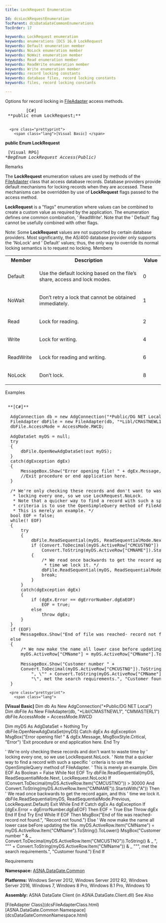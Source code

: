 ```yaml
---
title: LockRequest Enumeration

Id: dcsLockRequestEnumeration
TocParent: dcsDataGateCommonEnumerations
TocOrder: 17

keywords: LockRequest enumeration
keywords: enumerations [DCS 16.0 LockRequest
keywords: Default enumeration member
keywords: NoLock enumeration member
keywords: NoWait enumeration member
keywords: Read enumeration member
keywords: ReadWrite enumeration member
keywords: Write enumeration member
keywords: record locking constants
keywords: database files, record locking constants
keywords: files, record locking constants

---
```


Options for record locking in [FileAdapter](dcsFileAdapterClass.html) access methods. 
<pre class="prettyprint">
        <span class="lang">[C#]</span>
 **public enum LockRequest;** 
      </pre>
      <pre class="prettyprint">
        <span class="lang">[Visual Basic] </span>
 **public Enum LockRequest** 
      </pre>
      <pre class="prettyprint">
        <span class="lang">[Visual RPG]</span>
 **BegEnum LockRequest Access(*Public)** 
      </pre>

Remarks

The **LockRequest** enumeration values are used by methods of the [ FileAdapter](dcsFileAdapterClass.html) class that access database records. Database providers provide default mechanisms for locking records when they are accessed. These mechanisms can be overridden by use of **LockRequest** flags passed to the access method.

**LockRequest** is a "flags" enumeration where values can be combined to create a custom value as required by the application. The enumeration defines one common combination, ' ReadWrite'. Note that the ' Default' flag cannot be usefully combined with other flags.

Note: Some **LockRequest** values are not supported by certain database providers. Most significantly, the AS/400 database provider only supports the 'NoLock' and ' Default' values; thus, the only way to override its normal locking semantics is to request no locking. 
Members

<table class="dtTABLE" id="Table3" cellspacing="0">
          <colgroup span="1">
            <col span="1" width="15%" style="FONT-WEIGHT: bold" />
            <col span="1" width="60%" />
            <col span="1" width="10%" />
          </colgroup>
          <tr>
            <th colspan="1" rowspan="1">
							Member</th>
            <th colspan="1" rowspan="1">
							Description</th>
            <th colspan="1" rowspan="1">
							Value</th>
          </tr>
          <tr>
            <td colspan="1" rowspan="1">

Default 
</td>
            <td colspan="1" rowspan="1">

Use the default locking based on the file’s share, access and lock modes. 
</td>
            <td colspan="1" rowspan="1">

0 
</td>
          </tr>
          <tr>
            <td colspan="1" rowspan="1">

NoWait
</td>
            <td colspan="1" rowspan="1">

Don’t retry a lock that cannot be obtained immediately.
</td>
            <td colspan="1" rowspan="1">

1
</td>
          </tr>
          <tr>
            <td colspan="1" rowspan="1">

Read 
</td>
            <td colspan="1" rowspan="1">

Lock for reading. 
</td>
            <td colspan="1" rowspan="1">

2 
</td>
          </tr>
          <tr>
            <td colspan="1" rowspan="1">

Write 
</td>
            <td colspan="1" rowspan="1">

Lock for writing. 
</td>
            <td colspan="1" rowspan="1">

4 
</td>
          </tr>
          <tr>
            <td colspan="1" rowspan="1">

ReadWrite 
</td>
            <td colspan="1" rowspan="1">

Lock for reading and writing. 
</td>
            <td colspan="1" rowspan="1">

6 
</td>
          </tr>
          <tr>
            <td colspan="1" rowspan="1">

NoLock
</td>
            <td colspan="1" rowspan="1">

Don’t lock.
</td>
            <td colspan="1" rowspan="1">

8
</td>
          </tr>
</table>

Examples

<pre class="prettyprint">
        <span class="lang">
 **[C#]** 
        </span>
  AdgConnection db = new AdgConnection("*Public/DG NET Local");
  FileAdapter dbFile = new FileAdapter(db, "*Libl/CMASTNEWL1", "CMMASTERL1");
  dbFile.AccessMode = AccessMode.RWCD;

  AdgDataSet myDS = null;
  try
  {
      dbFile.OpenNewAdgDataSet(out myDS);
  }
  catch(dgException dgEx)
  {
      MessageBox.Show("Error opening file! " + dgEx.Message, "Error");
      //Exit procedure or end application here.
  }

  /* We're only checking these records and don't want to waste time by
   * locking every one, so we use LockRequest.NoLock. 
   * Note that a quicker way to find a record with such a specific 
   * criteria is to use the OpenSimpleQuery method of FileAdapter. 
   * This is merely an example. */
  bool EOF = false;
  while(! EOF)
  {
      try
      {
          dbFile.ReadSequential(myDS, ReadSequentialMode.Next, LockRequest.NoLock);
          if (Convert.ToDecimal(myDS.ActiveRow["CMCUSTNO"]) &gt; 30000 &amp;&amp;
              Convert.ToString(myDS.ActiveRow["CMNAME"]).StartsWith("A"))
          {
              /* We read once backwards to get the record again, and this
               * time we lock it. */
              dbFile.ReadSequential(myDS, ReadSequentialMode.Previous, LockRequest.Default);
              break;
          }
      }
      catch(dgException dgEx)
      {
          if (dgEx.Error == dgErrorNumber.dgEaEOF)
              EOF = true;
          else
              throw dgEx;
      }
  }
  if (EOF)
      MessageBox.Show("End of file was reached- record not found.", "Record not found.");
  else
  {
      /* We now make the name all lower case before updating the file. */
      myDS.ActiveRow["CMName"] = myDS.ActiveRow["CMName"].ToString().ToLower();

      MessageBox.Show("Customer number " + 
      Convert.ToDecimal(myDS.ActiveRow["CMCUSTNO"]).ToString() +
          ", \"" + Convert.ToString(myDS.ActiveRow["CMName"]) + 
          "\", met the search requirements.", "Customer found.");
  }
</pre>
      <pre class="prettyprint">
        <span class="lang">
 **[Visual Basic]** 
        </span>
  Dim db As New AdgConnection("*Public/DG NET Local")
  Dim dbFile As New FileAdapter(db, "*Libl/CMASTNEWL1", "CMMASTERL1")
  dbFile.AccessMode = AccessMode.RWCD

  Dim myDS As AdgDataSet = Nothing
  Try
      dbFile.OpenNewAdgDataSet(myDS)
  Catch dgEx As dgException
      MsgBox("Error opening file! " &amp; dgEx.Message, MsgBoxStyle.Critical, "Error")
      'Exit procedure or end application here.
  End Try

  ' We're only checking these records and don't want to waste time by
  ' locking every one, so we use LockRequest.NoLock. 
  ' Note that a quicker way to find a record with such a specIfic 
  ' criteria is to use the OpenSimpleQuery method of FileAdapter. 
  ' This is merely an example. 
  Dim EOF As Boolean = False
  While Not EOF
      Try
          dbFile.ReadSequential(myDS, ReadSequentialMode.Next, LockRequest.NoLock)
          If (Convert.ToDecimal(myDS.ActiveRow.Item("CMCUSTNO")) &gt; 30000 And Convert.ToString(myDS.ActiveRow.Item("CMNAME")).StartsWith("A")) Then
              ' We read once backwards to get the record again, and this
              ' time we lock it. 
              dbFile.ReadSequential(myDS, ReadSequentialMode.Previous, LockRequest.Default)
              Exit While
          End If
      Catch dgEx As dgException
          If (dgEx.Error = dgErrorNumber.dgEaEOF) Then
              EOF = True
          Else
              Throw dgEx
          End If
      End Try
  End While
  If EOF Then
      MsgBox("End of file was reached- record not found.", "Record not found.")
  Else
      ' We now make the name all lower case beFore updating the file. 
      myDS.ActiveRow.Item("CMName") = myDS.ActiveRow.Item("CMName").ToString().ToLower()
      MsgBox("Customer number " &amp; _
      Convert.ToDecimal(myDS.ActiveRow.Item("CMCUSTNO")).ToString() &amp; _
          ", """ + Convert.ToString(myDS.ActiveRow.Item("CMName")) &amp; _
          """, met the search requirements.", "Customer found.")
  End If
</pre>

Requirements

**Namespace:** [ ASNA.DataGate.Common](dcsDataGateCommonNamespace.html) 

**Platforms:** Windows Server 2012, Windows Server 2012 R2, Windows Server 2016, Windows 7, Windows 8 Pro, Windows 8.1 Pro, Windows 10

**Assembly:** ASNA DataGate Client (in ASNA.DataGate.Client.dll)
See Also

<dl />
      [FileAdapter Class](dcsFileAdapterClass.html)
      <br />
      [ASNA.DataGate.Common Namespace](dcsDataGateCommonNamespace.html)

